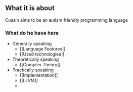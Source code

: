 ## What it is about
Cussin aims to be an autism friendly programming language

### What do he have here
- Generally speaking
	- [[Language Features]]
	- [[Used technologies]]
- Theoretically speaking
	- [[Compiler Theory]]
- Practically speaking
	- [[Implementation]]
	- [[LLVM]]
	- 